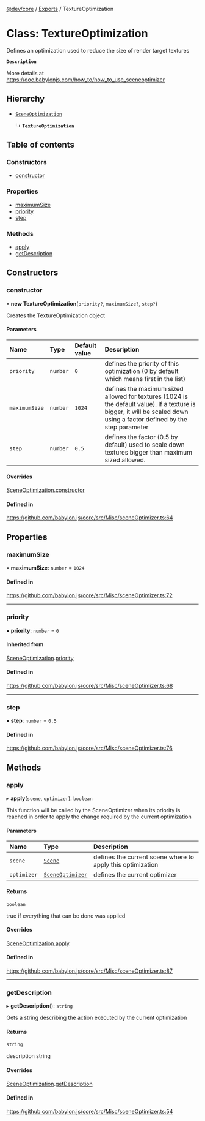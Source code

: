 [@dev/core](../README.md) / [Exports](../modules.md) / TextureOptimization

# Class: TextureOptimization

Defines an optimization used to reduce the size of render target textures

**`Description`**

More details at https://doc.babylonjs.com/how_to/how_to_use_sceneoptimizer

## Hierarchy

- [`SceneOptimization`](SceneOptimization.md)

  ↳ **`TextureOptimization`**

## Table of contents

### Constructors

- [constructor](TextureOptimization.md#constructor)

### Properties

- [maximumSize](TextureOptimization.md#maximumsize)
- [priority](TextureOptimization.md#priority)
- [step](TextureOptimization.md#step)

### Methods

- [apply](TextureOptimization.md#apply)
- [getDescription](TextureOptimization.md#getdescription)

## Constructors

### constructor

• **new TextureOptimization**(`priority?`, `maximumSize?`, `step?`)

Creates the TextureOptimization object

#### Parameters

| Name | Type | Default value | Description |
| :------ | :------ | :------ | :------ |
| `priority` | `number` | `0` | defines the priority of this optimization (0 by default which means first in the list) |
| `maximumSize` | `number` | `1024` | defines the maximum sized allowed for textures (1024 is the default value). If a texture is bigger, it will be scaled down using a factor defined by the step parameter |
| `step` | `number` | `0.5` | defines the factor (0.5 by default) used to scale down textures bigger than maximum sized allowed. |

#### Overrides

[SceneOptimization](SceneOptimization.md).[constructor](SceneOptimization.md#constructor)

#### Defined in

https://github.com/babylon.js/core/src/Misc/sceneOptimizer.ts:64

## Properties

### maximumSize

• **maximumSize**: `number` = `1024`

#### Defined in

https://github.com/babylon.js/core/src/Misc/sceneOptimizer.ts:72

___

### priority

• **priority**: `number` = `0`

#### Inherited from

[SceneOptimization](SceneOptimization.md).[priority](SceneOptimization.md#priority)

#### Defined in

https://github.com/babylon.js/core/src/Misc/sceneOptimizer.ts:68

___

### step

• **step**: `number` = `0.5`

#### Defined in

https://github.com/babylon.js/core/src/Misc/sceneOptimizer.ts:76

## Methods

### apply

▸ **apply**(`scene`, `optimizer`): `boolean`

This function will be called by the SceneOptimizer when its priority is reached in order to apply the change required by the current optimization

#### Parameters

| Name | Type | Description |
| :------ | :------ | :------ |
| `scene` | [`Scene`](Scene.md) | defines the current scene where to apply this optimization |
| `optimizer` | [`SceneOptimizer`](SceneOptimizer.md) | defines the current optimizer |

#### Returns

`boolean`

true if everything that can be done was applied

#### Overrides

[SceneOptimization](SceneOptimization.md).[apply](SceneOptimization.md#apply)

#### Defined in

https://github.com/babylon.js/core/src/Misc/sceneOptimizer.ts:87

___

### getDescription

▸ **getDescription**(): `string`

Gets a string describing the action executed by the current optimization

#### Returns

`string`

description string

#### Overrides

[SceneOptimization](SceneOptimization.md).[getDescription](SceneOptimization.md#getdescription)

#### Defined in

https://github.com/babylon.js/core/src/Misc/sceneOptimizer.ts:54
